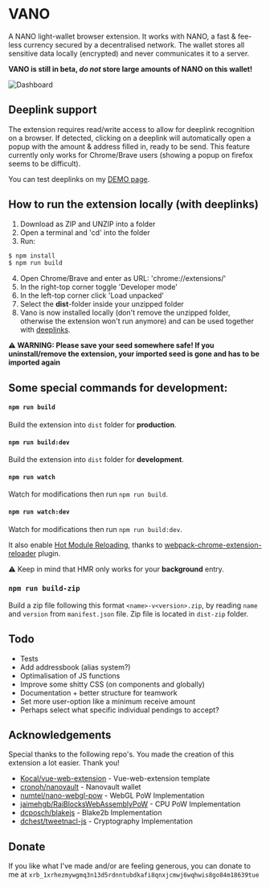 # VANO
A NANO light-wallet browser extension. It works with  NANO, a fast & fee-less currency secured by a decentralised network. The wallet stores all sensitive data locally (encrypted) and never communicates it to a server. 

**VANO is still in beta, *do not* store large amounts of NANO on this wallet!**

![Dashboard](https://github.com/marekhoeven/VANO/blob/master/dashboard.png)

## Deeplink support
The extension requires read/write access to allow for deeplink recognition on a browser. If detected, clicking on a deeplink will automatically open a popup with the amount & address filled in, ready to be send. This feature currently only works for Chrome/Brave users (showing a popup on firefox seems to be difficult). 

You can test deeplinks on my [DEMO page](https://marekhoeven.github.io/deeplink/). 

## How to run the extension locally (with deeplinks)

1. Download as ZIP and UNZIP into a folder
2. Open a terminal and 'cd' into the folder
3. Run:
```bash
$ npm install
$ npm run build
```

4. Open Chrome/Brave and enter as URL: 'chrome://extensions/' 
5. In the right-top corner toggle 'Developer mode'
6. In the left-top corner click 'Load unpacked'
7. Select the **dist**-folder inside your unzipped folder
8. Vano is now installed locally (don't remove the unzipped folder, otherwise the extension won't run anymore) and can be used together with [deeplinks](https://marekhoeven.github.io/deeplink/).

**:warning: WARNING: Please save your seed somewhere safe! If you uninstall/remove the extension, your imported seed is gone and has to be imported again**

## Some special commands for development:

#### `npm run build` 

Build the extension into `dist` folder for **production**.

#### `npm run build:dev` 

Build the extension into `dist` folder for **development**.

#### `npm run watch`

Watch for modifications then run `npm run build`.

#### `npm run watch:dev`

Watch for modifications then run `npm run build:dev`.

It also enable [Hot Module Reloading](https://webpack.js.org/concepts/hot-module-replacement), thanks to [webpack-chrome-extension-reloader](https://github.com/rubenspgcavalcante/webpack-chrome-extension-reloader) plugin. 

:warning: Keep in mind that HMR only works for your **background** entry.

### `npm run build-zip`

Build a zip file following this format `<name>-v<version>.zip`, by reading `name` and `version` from `manifest.json` file.
Zip file is located in `dist-zip` folder.

## Todo

- Tests
- Add addressbook (alias system?)
- Optimalisation of JS functions
- Improve some shitty CSS (on components and globally)
- Documentation + better structure for teamwork 
- Set more user-option like a minimum receive amount
- Perhaps select what specific individual pendings to accept?

## Acknowledgements

Special thanks to the following repo's. You made the creation of this extension a lot easier. Thank you!

- [Kocal/vue-web-extension](https://github.com/Kocal/vue-web-extension) - Vue-web-extension template
- [cronoh/nanovault](https://github.com/cronoh/nanovault) - Nanovault wallet
- [numtel/nano-webgl-pow](https://github.com/numtel/nano-webgl-pow) - WebGL PoW Implementation
- [jaimehgb/RaiBlocksWebAssemblyPoW](https://github.com/jaimehgb/RaiBlocksWebAssemblyPoW) - CPU PoW Implementation
- [dcposch/blakejs](https://github.com/dcposch/blakejs) - Blake2b Implementation
- [dchest/tweetnacl-js](https://github.com/dchest/tweetnacl-js) - Cryptography Implementation

## Donate

If you like what I've made and/or are feeling generous, you can donate to me at
`xrb_1xrhezmywgmq3n13d5rdnntubdkafi8qnxjcmwj6wqhwis8go84m18639tue`
